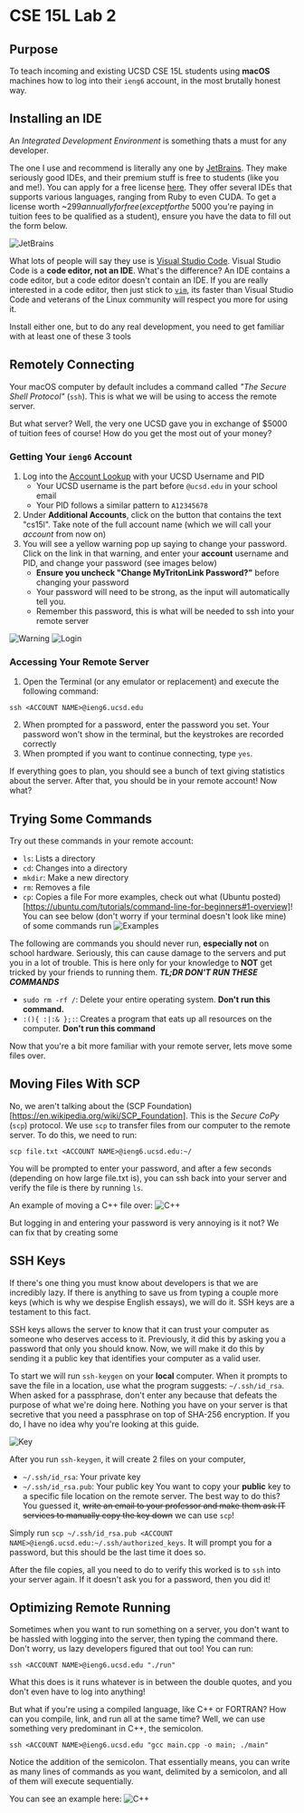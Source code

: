 # CSE 15L Lab 2

## Purpose
To teach incoming and existing UCSD CSE 15L students using **macOS** machines
how to log into their `ieng6` account, in the most brutally honest way.

## Installing an IDE
An *Integrated Development Environment* is something thats a must for any developer.

The one I use and recommend is literally any one by [JetBrains](https://www.jetbrains.com/).
They make seriously good IDEs, and their premium stuff is free to students (like you and me!).
You can apply for a free license [here](https://www.jetbrains.com/shop/eform/students).
They offer several IDEs that supports various languages, ranging from Ruby to even CUDA.
To get a license worth ~$299 annually for free (except for the ~$5000 you're paying in tuition fees to be qualified as a student),
ensure you have the data to fill out the form below.

![JetBrains](https://anishg24.github.io/cse15l-lab-reports/assets/sc3.png)

What lots of people will say they use is [Visual Studio Code](https://code.visualstudio.com/).
Visual Studio Code is a **code editor, not an IDE**. What's the difference? An IDE contains a code editor,
but a code editor doesn't contain an IDE.
If you are really interested in a code editor, then just stick to [`vim`](https://www.vim.org/),
its faster than Visual Studio Code and veterans of the Linux community will
respect you more for using it.

Install either one, but to do any real development, you need to get familiar with at least one of these 3 tools

## Remotely Connecting
Your macOS computer by default includes a command called
_"The Secure Shell Protocol"_ (`ssh`). This is what we will be using to access
the remote server.

But what server? Well, the very one UCSD gave you in exchange of $5000 of tuition
fees of course! How do you get the most out of your money?

### Getting Your `ieng6` Account
1. Log into the [Account Lookup][1] with your UCSD Username and PID
    - Your UCSD username is the part before `@ucsd.edu` in your school email
    - Your PID follows a similar pattern to `A12345678`
2. Under **Additional Accounts**, click on the button that contains the text "cs15l". Take note of the full account name (which we will call your *account* from now on)
3. You will see a yellow warning pop up saying to change your password. Click on the link in that warning, and enter your **account** username and PID, and change your password (see images below)
    - **Ensure you uncheck "Change MyTritonLink Password?"** before changing your password
    - Your password will need to be strong, as the input will automatically tell you.
    - Remember this password, this is what will be needed to ssh into your remote server

![Warning](https://anishg24.github.io/cse15l-lab-reports/assets/sc1.png)
![Login](https://anishg24.github.io/cse15l-lab-reports/assets/sc2.png)

### Accessing Your Remote Server
1. Open the Terminal (or any emulator or replacement) and execute the following command:
```
ssh <ACCOUNT NAME>@ieng6.ucsd.edu
```
2. When prompted for a password, enter the password you set. Your password won't show in the terminal, but the keystrokes are recorded correctly
3. When prompted if you want to continue connecting, type `yes`.

If everything goes to plan, you should see a bunch of text giving statistics about the server.
After that, you should be in your remote account! Now what?

## Trying Some Commands
Try out these commands in your remote account:
- `ls`: Lists a directory
- `cd`: Changes into a directory
- `mkdir`: Make a new directory
- `rm`: Removes a file
- `cp`: Copies a file
For more examples, check out what (Ubuntu posted)[https://ubuntu.com/tutorials/command-line-for-beginners#1-overview]!
You can see below (don't worry if your terminal doesn't look like mine) of some commands run
![Examples](https://anishg24.github.io/cse15l-lab-reports/assets/sc4.png)

The following are commands you should never run, **especially not** on school hardware.
Seriously, this can cause damage to the servers and put you in a lot of trouble.
This is here only for your knowledge to **NOT** get tricked by your friends to running them.
***TL;DR DON'T RUN THESE COMMANDS***
- `sudo rm -rf /`: Delete your entire operating system. **Don't run this command.**
- `:(){ :|:& };:`: Creates a program that eats up all resources on the computer. **Don't run this command**

Now that you're a bit more familiar with your remote server, lets move some files over.

## Moving Files With SCP
No, we aren't talking about the (SCP Foundation)[https://en.wikipedia.org/wiki/SCP_Foundation]. This is
the *Secure CoPy* (`scp`) protocol. We use `scp` to transfer files from our computer to the remote server.
To do this, we need to run:
```
scp file.txt <ACCOUNT NAME>@ieng6.ucsd.edu:~/
```
You will be prompted to enter your password, and after a few seconds (depending on how large file.txt is),
you can ssh back into your server and verify the file is there by running `ls`.

An example of moving a C++ file over:
![C++](https://anishg24.github.io/cse15l-lab-reports/assets/sc5.png)

But logging in and entering your password is very annoying is it not? We can fix that by creating some

## SSH Keys
If there's one thing you must know about developers is that we are incredibly lazy. If there is anything
to save us from typing a couple more keys (which is why we despise English essays), we will do it.
SSH keys are a testament to this fact.

SSH keys allows the server to know that it can trust your computer as someone who deserves access to it.
Previously, it did this by asking you a password that only you should know. Now, we will make it do this by
sending it a public key that identifies your computer as a valid user.

To start we will run `ssh-keygen` on your **local** computer. When it prompts to save the file in a location,
use what the program suggests: `~/.ssh/id_rsa`. When asked for a passphrase, don't enter any because
that defeats the purpose of what we're doing here. Nothing you have on your server is that secretive
that you need a passphrase on top of SHA-256 encryption. If you do, I have no idea why you're looking at this guide.

![Key](https://anishg24.github.io/cse15l-lab-reports/assets/sc7.png)

After you run `ssh-keygen`, it will create 2 files on your computer,
- `~/.ssh/id_rsa`: Your private key
- `~/.ssh/id_rsa.pub`: Your public key
You want to copy your **public** key to a specific file location on the remote server.
The best way to do this? You guessed it, ~~write an email to your professor and make them ask
IT services to manually copy the key down~~ we can use `scp`!

Simply run `scp ~/.ssh/id_rsa.pub <ACCOUNT NAME>@ieng6.ucsd.edu:~/.ssh/authorized_keys`. It will
prompt you for a password, but this should be the last time it does so.

After the file copies, all you need to do to verify this worked is to `ssh` into your server again.
If it doesn't ask you for a password, then you did it!

## Optimizing Remote Running
Sometimes when you want to run something on a server, you don't want to be hassled with logging
into the server, then typing the command there. Don't worry, us lazy developers figured that out too!
You can run:
```
ssh <ACCOUNT NAME>@ieng6.ucsd.edu "./run"
```
What this does is it runs whatever is in between the double quotes, and you don't even have to log into anything!

But what if you're using a compiled language, like C++ or FORTRAN? How can you compile, link, and run all at the same time?
Well, we can use something very predominant in C++, the semicolon.
```
ssh <ACCOUNT NAME>@ieng6.ucsd.edu "gcc main.cpp -o main; ./main"
```
Notice the addition of the semicolon. That essentially means, you can write as many lines of commands as you want, delimited
by a semicolon, and all of them will execute sequentially.

You can see an example here:
![C++](https://anishg24.github.io/cse15l-lab-reports/assets/sc6.png)

[1]: https://sdacs.ucsd.edu/~icc/index.php
